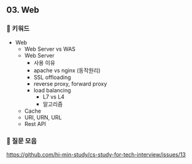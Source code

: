 ## 03. Web
### 📍 키워드

- Web
    - Web Server vs WAS
    - Web Server
        - 사용 이유
        - apache vs nginx (동작원리)
        - SSL offloading
        - reverse proxy, forward proxy
        - load balancing
            - L7 vs L4
            - 알고리즘
    - Cache
    - URI, URN, URL
    - Rest API

### 📍 질문 모음
https://github.com/hi-min-study/cs-study-for-tech-interview/issues/13